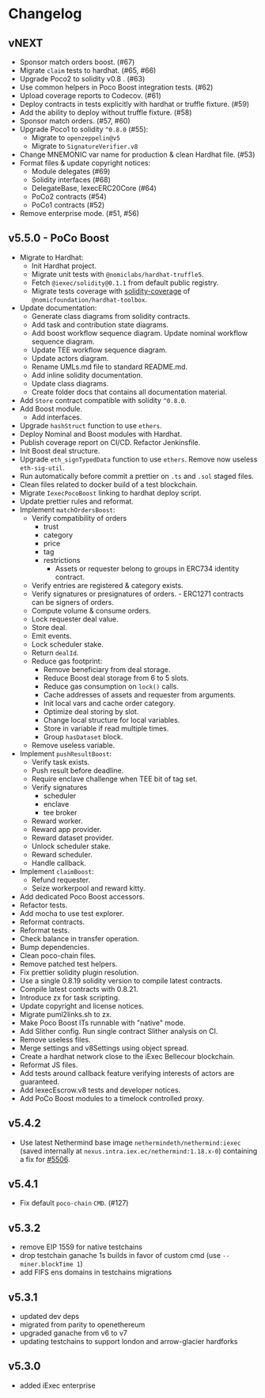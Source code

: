 # Changelog

## vNEXT
- Sponsor match orders boost. (#67)
- Migrate `claim` tests to hardhat. (#65, #66)
- Upgrade Poco2 to solidity v0.8 . (#63)
- Use common helpers in Poco Boost integration tests. (#62)
- Upload coverage reports to Codecov. (#61)
- Deploy contracts in tests explicitly with hardhat or truffle fixture. (#59)
- Add the ability to deploy without truffle fixture. (#58)
- Sponsor match orders. (#57, #60)
- Upgrade Poco1 to solidity `^0.8.0` (#55):
    - Migrate to `openzeppelin@v5`
    - Migrate to `SignatureVerifier.v8`
- Change MNEMONIC var name for production & clean Hardhat file. (#53)
- Format files & update copyright notices:
    - Module delegates (#69)
    - Solidity interfaces (#68)
    - DelegateBase, IexecERC20Core (#64)
    - PoCo2 contracts (#54)
    - PoCo1 contracts (#52)
- Remove enterprise mode. (#51, #56)

## v5.5.0 - PoCo Boost
- Migrate to Hardhat:
    - Init Hardhat project.
    - Migrate unit tests with `@nomiclabs/hardhat-truffle5`.
    - Fetch `@iexec/solidity@0.1.1` from default public registry.
    - Migrate tests coverage with [solidity-coverage](https://github.com/sc-forks/solidity-coverage) of `@nomicfoundation/hardhat-toolbox`.
- Update documentation:
    - Generate class diagrams from solidity contracts.
    - Add task and contribution state diagrams.
    - Add boost workflow sequence diagram. Update nominal workflow sequence diagram.
    - Update TEE workflow sequence diagram.
    - Update actors diagram.
    - Rename UMLs.md file to standard README.md.
    - Add inline solidity documentation.
    - Update class diagrams.
    - Create folder docs that contains all documentation material.
- Add `Store` contract compatible with solidity `^0.8.0`.
- Add Boost module.
    - Add interfaces.
- Upgrade `hashStruct` function to use `ethers`.
- Deploy Nominal and Boost modules with Hardhat.
- Publish coverage report on CI/CD. Refactor Jenkinsfile.
- Init Boost deal structure.
- Upgrade `eth_signTypedData` function to use `ethers`. Remove now useless `eth-sig-util`.
- Run automatically before commit a prettier on `.ts` and `.sol` staged files.
- Clean files related to docker build of a test blockchain.
- Migrate `IexecPocoBoost` linking to hardhat deploy script.
- Update prettier rules and reformat.
- Implement `matchOrdersBoost`:
    - Verify compatibility of orders
        - trust
        - category
        - price
        - tag
        - restrictions
            - Assets or requester belong to groups in ERC734 identity contract.
    - Verify entries are registered & category exists.
    - Verify signatures or presignatures of orders.
            - ERC1271 contracts can be signers of orders.
    - Compute volume & consume orders.
    - Lock requester deal value.
    - Store deal.
    - Emit events.
    - Lock scheduler stake.
    - Return `dealId`.
    - Reduce gas footprint:
        - Remove beneficiary from deal storage.
        - Reduce Boost deal storage from 6 to 5 slots.
        - Reduce gas consumption on `lock()` calls.
        - Cache addresses of assets and requester from arguments.
        - Init local vars and cache order category.
        - Optimize deal storing by slot.
        - Change local structure for local variables.
        - Store in variable if read multiple times.
        - Group `hasDataset` block.
    - Remove useless variable.
- Implement `pushResultBoost`:
    - Verify task exists.
    - Push result before deadline.
    - Require enclave challenge when TEE bit of tag set.
    - Verify signatures
        - scheduler
        - enclave
        - tee broker
    - Reward worker.
    - Reward app provider.
    - Reward dataset provider.
    - Unlock scheduler stake.
    - Reward scheduler.
    - Handle callback.
- Implement `claimBoost`:
    - Refund requester.
    - Seize workerpool and reward kitty.
- Add dedicated Poco Boost accessors.
- Refactor tests.
- Add mocha to use test explorer.
- Reformat contracts.
- Reformat tests.
- Check balance in transfer operation.
- Bump dependencies.
- Clean poco-chain files.
- Remove patched test helpers.
- Fix prettier solidity plugin resolution.
- Use a single 0.8.19 solidity version to compile latest contracts.
- Compile latest contracts with 0.8.21.
- Introduce zx for task scripting.
- Update copyright and license notices.
- Migrate puml2links.sh to zx.
- Make Poco Boost ITs runnable with "native" mode.
- Add Slither config. Run single contract Slither analysis on CI.
- Remove useless files.
- Merge settings and v8Settings using object spread.
- Create a hardhat network close to the iExec Bellecour blockchain.
- Reformat JS files.
- Add tests around callback feature verifying interests of actors are guaranteed.
- Add IexecEscrow.v8 tests and developer notices.
- Add PoCo Boost modules to a timelock controlled proxy.

## v5.4.2
- Use latest Nethermind base image `nethermindeth/nethermind:iexec`
(saved internally at `nexus.intra.iex.ec/nethermind:1.18.x-0`)
containing a fix for [#5506](https://github.com/NethermindEth/nethermind/issues/5506).

## v5.4.1

- Fix default `poco-chain` `CMD`. (#127)

## v5.3.2

- remove EIP 1559 for native testchains
- drop testchain ganache 1s builds in favor of custom cmd (use `--miner.blockTime 1`)
- add FIFS ens domains in testchains migrations

## v5.3.1

- updated dev deps
- migrated from parity to openethereum
- upgraded ganache from v6 to v7
- updating testchains to support london and arrow-glacier hardforks

## v5.3.0

- added iExec enterprise

